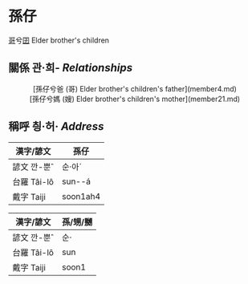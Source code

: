 # 孫仔
[哥](member1.md)兮[囝](member4.md)
Elder brother's children

## 關係 관·희- _Relationships_

<center>[孫仔兮爸 (哥) Elder brother's children's father](member4.md)</center>

<center>[孫仔兮媽 (嫂) Elder brother's children's mother](member21.md)</center>



## 稱呼 칑·허· _Address_

漢字/諺文 | 孫仔
--- | ---
諺文 깐-뿐ˆ | 순·아ˊ
台羅 Tâi-lô | sun--á
戴字 Taiji | soon1ah4


漢字/諺文 | 孫/甥/嬲
--- | ---
諺文 깐-뿐ˆ | 순·
台羅 Tâi-lô | sun
戴字 Taiji | soon1


